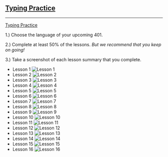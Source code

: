 ## [Typing Practice](https://codefellows.github.io/common_curriculum/prework/typing)
___

[Typing Practice](https://www.speedcoder.net/lessons/js/1/)

1.) Choose the language of your upcoming 401.

2.) Complete at least 50% of the lessons. *But we recommend that you keep on going!*

3.) Take a screenshot of each lesson summary that you complete.

* Lesson 1  ![Lesson 1](img/typing-lesson-01.png)
* Lesson 2  ![Lesson 2](img/typing-lesson-02.png)
* Lesson 3  ![Lesson 3](img/typing-lesson-03.png)
* Lesson 4  ![Lesson 4](img/typing-lesson-04.png)
* Lesson 5  ![Lesson 5](img/typing-lesson-05.png)
* Lesson 6  ![Lesson 6](img/typing-lesson-06.png)
* Lesson 7  ![Lesson 7](img/typing-lesson-07.png)
* Lesson 8  ![Lesson 8](img/typing-lesson-08.png)
* Lesson 9  ![Lesson 9](img/typing-lesson-09.png)
* Lesson 10 ![Lesson 10](img/typing-lesson-10.png)
* Lesson 11 ![Lesson 11](img/typing-lesson-11.png)
* Lesson 12 ![Lesson 12](img/typing-lesson-12.png)
* Lesson 13 ![Lesson 13](img/typing-lesson-13.png)
* Lesson 14 ![Lesson 14](img/typing-lesson-14.png)
* Lesson 15 ![Lesson 15](img/typing-lesson-15.png)
* Lesson 16 ![Lesson 16](img/typing-lesson-16.png)
